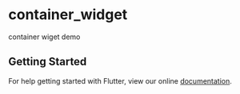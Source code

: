 # container_widget

container wiget demo

## Getting Started

For help getting started with Flutter, view our online
[documentation](https://flutter.io/).
